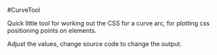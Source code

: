 #CurveTool

Quick little tool for working out the CSS for a curve arc, for plotting css positioning points on elements.

Adjust the values, change source code to change the output.
